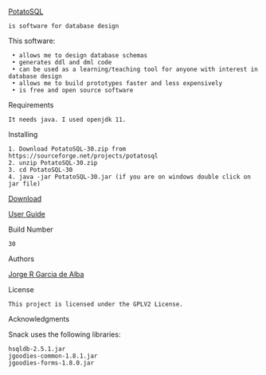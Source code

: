 [PotatoSQL](https://x-jrga.github.io/potatosql "PotatoSQL: Software for Database Design")

    is software for database design

This software:

     • allows me to design database schemas
     • generates ddl and dml code
     • can be used as a learning/teaching tool for anyone with interest in database design
     • allows me to build prototypes faster and less expensively    
     • is free and open source software
      
Requirements

    It needs java. I used openjdk 11.

Installing

    1. Download PotatoSQL-30.zip from https://sourceforge.net/projects/potatosql
    2. unzip PotatoSQL-30.zip
    3. cd PotatoSQL-30
    4. java -jar PotatoSQL-30.jar (if you are on windows double click on jar file)
    
[Download](https://sourceforge.net/projects/potatosql "PotatoSQL: Software for Database Design")

[User Guide](https://x-jrga.github.io/potatosql "PotatoSQL: Software for Database Design")

Build Number
 
    30

Authors

[Jorge R Garcia de Alba](https://x-jrga.github.io "Jorge R Garcia de Alba")

License

    This project is licensed under the GPLV2 License.

Acknowledgments

Snack uses the following libraries:

    hsqldb-2.5.1.jar
    jgoodies-common-1.8.1.jar
    jgoodies-forms-1.8.0.jar